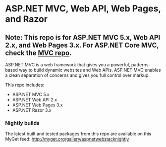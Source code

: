 ASP.NET MVC, Web API, Web Pages, and Razor
===

## Note: This repo is for ASP.NET MVC 5.x, Web API 2.x, and Web Pages 3.x. For ASP.NET Core MVC, check the [MVC repo](https://github.com/aspnet/Mvc).

ASP.NET MVC is a web framework that gives you a powerful, patterns-based way to build dynamic websites and Web APIs. ASP.NET MVC enables a clean separation of concerns and gives you full control over markup.

This repo includes:

* ASP.NET MVC 5.x
* ASP.NET Web API 2.x
* ASP.NET Web Pages 3.x
* ASP.NET Razor 3.x

### Nightly builds

The latest built and tested packages from this repo are available on this MyGet feed: http://myget.org/gallery/aspnetwebstacknightly
